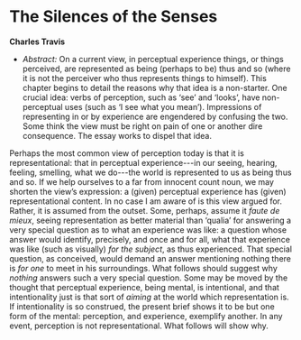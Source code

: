 # The Silences of the Senses
__Charles Travis__

- _Abstract:_ On a current view, in perceptual experience things, or things perceived, are represented as being (perhaps to be) thus and so (where it is not the perceiver who thus represents things to himself). This chapter begins to detail the reasons why that idea is a non-starter. One crucial idea: verbs of perception, such as ‘see’ and ‘looks’, have non-perceptual uses (such as ‘I see what you mean’). Impressions of representing in or by experience are engendered by confusing the two. Some think the view must be right on pain of one or another dire consequence. The essay works to dispel that idea.

Perhaps the most common view of perception today is that it is representational: that in perceptual experience---in our seeing, hearing, feeling, smelling, what we do---the world is represented to us as being thus and so. If we help ourselves to a far from innocent count noun, we may shorten the view’s expression: a (given) perceptual experience has (given) representational content. In no case I am aware of is this view argued for. Rather, it is assumed from the outset. Some, perhaps, assume it _faute de mieux_, seeing representation as better material than ‘qualia’ for answering a very special question as to what an experience was like: a question whose answer would identify, precisely, and once and for all, what that experience was like (such as visually) _for the subject_, as thus experienced. That special question, as conceived, would demand an answer mentioning nothing there is _for one_ to meet in his surroundings. What follows should suggest why _nothing_ answers such a very special question. Some may be moved by the thought that perceptual experience, being mental, is intentional, and that intentionality just is that sort of _aiming_ at the world which representation is. If intentionality is so construed, the present brief shows it to be but one form of the mental: perception, and experience, exemplify another. In any event, perception is not representational. What follows will show why.
